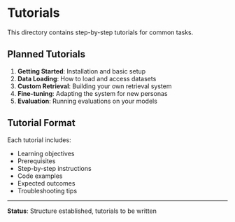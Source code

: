 # Tutorials

This directory contains step-by-step tutorials for common tasks.

## Planned Tutorials

1. **Getting Started**: Installation and basic setup
2. **Data Loading**: How to load and access datasets
3. **Custom Retrieval**: Building your own retrieval system
4. **Fine-tuning**: Adapting the system for new personas
5. **Evaluation**: Running evaluations on your models

## Tutorial Format

Each tutorial includes:
- Learning objectives
- Prerequisites
- Step-by-step instructions
- Code examples
- Expected outcomes
- Troubleshooting tips

---

**Status**: Structure established, tutorials to be written